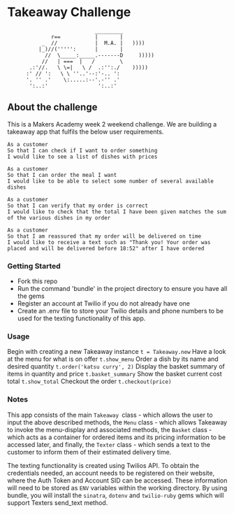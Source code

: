 Takeaway Challenge
==================
```
                            _________
              r==           |       |
           _  //            |  M.A. |   ))))
          |_)//(''''':      |       |
            //  \_____:_____.-------D     )))))
           //   | ===  |   /        \
       .:'//.   \ \=|   \ /  .:'':./    )))))
      :' // ':   \ \ ''..'--:'-.. ':
      '. '' .'    \:.....:--'.-'' .'
       ':..:'                ':..:'

 ```
##  About the challenge
This is a Makers Academy week 2 weekend challenge. We are building a takeaway app that fulfils the below user requirements.

```
As a customer
So that I can check if I want to order something
I would like to see a list of dishes with prices

As a customer
So that I can order the meal I want
I would like to be able to select some number of several available dishes

As a customer
So that I can verify that my order is correct
I would like to check that the total I have been given matches the sum of the various dishes in my order

As a customer
So that I am reassured that my order will be delivered on time
I would like to receive a text such as "Thank you! Your order was placed and will be delivered before 18:52" after I have ordered
```
### Getting Started
* Fork this repo
* Run the command 'bundle' in the project directory to ensure you have all the gems
* Register an account at Twilio if you do not already have one
* Create an .env file to store your Twilio details and phone numbers to be used for the texting functionality of this app.

### Usage
Begin with creating a new Takeaway instance
 `t = Takeaway.new`
Have a look at the menu for what is on offer
`t.show_menu`
Order a dish by its name and desired quantity
`t.order('katsu curry', 2)`
Display the basket summary of items in quantity and price
`t.basket_summary`
Show the basket current cost total
`t.show_total`
Checkout the order
`t.checkout(price)`
### Notes
This app consists of the main `Takeaway `class - which allows the user to input the above described methods, the `Menu` class - which allows Takeaway to invoke the menu-display and associated methods, the `Basket` class - which acts as a container for ordered items and its pricing information to be accessed later, and finally, the `Texter` class - which sends a text to the customer to inform them of their estimated delivery time.

The texting functionality is created using Twilios API. To obtain the credentials needed, an account needs to be registered on their website, where the Auth Token and Account SID can be accessed. These information will need to be stored as `ENV` variables within the working directory. By using bundle, you will install the `sinatra`, `dotenv` and `twilio-ruby` gems which will support Texters send_text method. 
